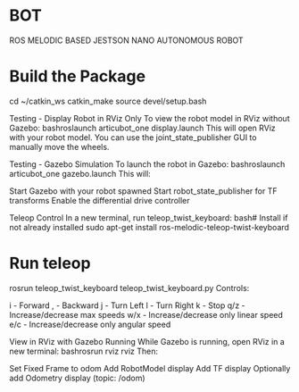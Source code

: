 # BOT
ROS MELODIC BASED JESTSON NANO AUTONOMOUS ROBOT

# Build the Package
cd ~/catkin_ws
catkin_make
source devel/setup.bash

Testing - Display Robot in RViz Only
To view the robot model in RViz without Gazebo:
bashroslaunch articubot_one display.launch
This will open RViz with your robot model. You can use the joint_state_publisher GUI to manually move the wheels.

Testing - Gazebo Simulation
To launch the robot in Gazebo:
bashroslaunch articubot_one gazebo.launch
This will:

Start Gazebo with your robot spawned
Start robot_state_publisher for TF transforms
Enable the differential drive controller

Teleop Control
In a new terminal, run teleop_twist_keyboard:
bash# Install if not already installed
sudo apt-get install ros-melodic-teleop-twist-keyboard

# Run teleop
rosrun teleop_twist_keyboard teleop_twist_keyboard.py
Controls:

i - Forward
, - Backward
j - Turn Left
l - Turn Right
k - Stop
q/z - Increase/decrease max speeds
w/x - Increase/decrease only linear speed
e/c - Increase/decrease only angular speed

View in RViz with Gazebo Running
While Gazebo is running, open RViz in a new terminal:
bashrosrun rviz rviz
Then:

Set Fixed Frame to odom
Add RobotModel display
Add TF display
Optionally add Odometry display (topic: /odom)
